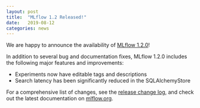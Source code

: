 ```yaml
---
layout: post
title:  "MLflow 1.2 Released!"
date:   2019-08-12
categories: news
---
```


We are happy to announce the availability of [MLflow 1.2.0](https://github.com/mlflow/mlflow/releases/tag/v1.2.0)!

In addition to several bug and documentation fixes, MLflow 1.2.0 includes the following major features and improvements:

* Experiments now have editable tags and descriptions
* Search latency has been significantly reduced in the SQLAlchemyStore


For a comprehensive list of changes, see the [release change log](https://github.com/mlflow/mlflow/releases/tag/v1.2.0), and check out the latest documentation on [mlflow.org](http://mlflow.org/).

